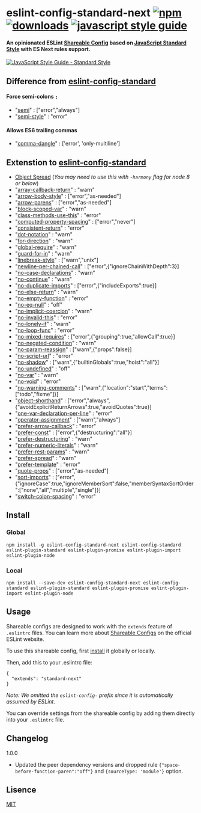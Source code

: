 # eslint-config-standard-next [![npm][npm-image]][npm-url] [![downloads][downloads-image]][downloads-url] [![javascript style guide][standard-image]][standard-url]

[npm-image]: https://img.shields.io/npm/v/eslint-config-standard-next.svg
[npm-url]: https://npmjs.org/package/eslint-config-standard-next
[downloads-image]: https://img.shields.io/npm/dm/eslint-config-standard-next.svg
[downloads-url]: https://npmjs.org/package/eslint-config-standard-next
[standard-image]: https://img.shields.io/badge/code_style-standard-brightgreen.svg
[standard-url]: https://standardjs.com

#### An opinionated ESLint [Shareable Config](http://eslint.org/docs/developer-guide/shareable-configs) based on [JavaScript Standard Style](http://standardjs.com) with ES Next rules support.

[![JavaScript Style Guide - Standard Style](https://cdn.rawgit.com/standard/standard/master/badge.svg)](http://standardjs.com)

## Difference from [eslint-config-standard](https://npmjs.org/package/eslint-config-standard)

#### Force semi-colons `;`

* "[semi](https://eslint.org/docs/rules/semi)" : ["error","always"]
* "[semi-style](https://eslint.org/docs/rules/semi-style)" : "error"

#### Allows ES6 trailing commas

* "[comma-dangle](https://eslint.org/docs/rules/comma-dangle)" : ['error', 'only-multiline']

## Extenstion to [eslint-config-standard](https://npmjs.org/package/eslint-config-standard)

* [Object Spread](https://github.com/tc39/proposal-object-rest-spread) (_You may need to use this with `-harmony` flag for node 8 or below_)
* "[array-callback-return](https://eslint.org/docs/rules/array-callback-return)" : "warn"
* "[arrow-body-style](https://eslint.org/docs/rules/arrow-body-style)" : ["error","as-needed"]
* "[arrow-parens](https://eslint.org/docs/rules/arrow-parens)" : ["error","as-needed"]
* "[block-scoped-var](https://eslint.org/docs/rules/block-scoped-var)" : "warn"
* "[class-methods-use-this](https://eslint.org/docs/rules/class-methods-use-this)" : "error"
* "[computed-property-spacing](https://eslint.org/docs/rules/computed-property-spacing)" : ["error","never"]
* "[consistent-return](https://eslint.org/docs/rules/consistent-return)" : "error"
* "[dot-notation](https://eslint.org/docs/rules/dot-notation)" : "warn"
* "[for-direction](https://eslint.org/docs/rules/for-direction)" : "warn"
* "[global-require](https://eslint.org/docs/rules/global-require)" : "warn"
* "[guard-for-in](https://eslint.org/docs/rules/guard-for-in)" : "warn"
* "[linebreak-style](https://eslint.org/docs/rules/linebreak-style)" : ["warn","unix"]
* "[newline-per-chained-call](https://eslint.org/docs/rules/newline-per-chained-call)" : ["error",{"ignoreChainWithDepth":3}]
* "[no-case-declarations](https://eslint.org/docs/rules/no-case-declarations)" : "warn"
* "[no-continue](https://eslint.org/docs/rules/no-continue)" : "warn"
* "[no-duplicate-imports](https://eslint.org/docs/rules/no-duplicate-imports)" : ["error",{"includeExports":true}]
* "[no-else-return](https://eslint.org/docs/rules/no-else-return)" : "warn"
* "[no-empty-function](https://eslint.org/docs/rules/no-empty-function)" : "error"
* "[no-eq-null](https://eslint.org/docs/rules/no-eq-null)" : "off"
* "[no-implicit-coercion](https://eslint.org/docs/rules/no-implicit-coercion)" : "warn"
* "[no-invalid-this](https://eslint.org/docs/rules/no-invalid-this)" : "error"
* "[no-lonely-if](https://eslint.org/docs/rules/no-lonely-if)" : "warn"
* "[no-loop-func](https://eslint.org/docs/rules/no-loop-func)" : "error"
* "[no-mixed-requires](https://eslint.org/docs/rules/no-mixed-requires)" : ["error",{"grouping":true,"allowCall":true}]
* "[no-negated-condition](https://eslint.org/docs/rules/no-negated-condition)" : "warn"
* "[no-param-reassign](https://eslint.org/docs/rules/no-param-reassign)" : ["warn",{"props":false}]
* "[no-script-url](https://eslint.org/docs/rules/no-script-url)" : "error"
* "[no-shadow](https://eslint.org/docs/rules/no-shadow)" : ["warn",{"builtinGlobals":true,"hoist":"all"}]
* "[no-undefined](https://eslint.org/docs/rules/no-undefined)" : "off"
* "[no-var](https://eslint.org/docs/rules/no-var)" : "warn"
* "[no-void](https://eslint.org/docs/rules/no-void)" : "error"
* "[no-warning-comments](https://eslint.org/docs/rules/no-warning-comments)" : ["warn",{"location":"start","terms":["todo","fixme"]}]
* "[object-shorthand](https://eslint.org/docs/rules/object-shorthand)" : ["error","always",{"avoidExplicitReturnArrows":true,"avoidQuotes":true}]
* "[one-var-declaration-per-line](https://eslint.org/docs/rules/one-var-declaration-per-line)" : "error"
* "[operator-assignment](https://eslint.org/docs/rules/operator-assignment)" : ["warn","always"]
* "[prefer-arrow-callback](https://eslint.org/docs/rules/prefer-arrow-callback)" : "error"
* "[prefer-const](https://eslint.org/docs/rules/prefer-const)" : ["error",{"destructuring":"all"}]
* "[prefer-destructuring](https://eslint.org/docs/rules/prefer-destructuring)" : "warn"
* "[prefer-numeric-literals](https://eslint.org/docs/rules/prefer-numeric-literals)" : "warn"
* "[prefer-rest-params](https://eslint.org/docs/rules/prefer-rest-params)" : "warn"
* "[prefer-spread](https://eslint.org/docs/rules/prefer-spread)" : "warn"
* "[prefer-template](https://eslint.org/docs/rules/prefer-template)" : "error"
* "[quote-props](https://eslint.org/docs/rules/quote-props)" : ["error","as-needed"]
* "[sort-imports](https://eslint.org/docs/rules/sort-imports)" : ["error",{"ignoreCase":true,"ignoreMemberSort":false,"memberSyntaxSortOrder":["none","all","multiple","single"]}]
* "[switch-colon-spacing](https://eslint.org/docs/rules/switch-colon-spacing)" : "error"

## Install

### Global

```
npm install -g eslint-config-standard-next eslint-config-standard eslint-plugin-standard eslint-plugin-promise eslint-plugin-import eslint-plugin-node
```

### Local

```
npm install --save-dev eslint-config-standard-next eslint-config-standard eslint-plugin-standard eslint-plugin-promise eslint-plugin-import eslint-plugin-node
```

## Usage

Shareable configs are designed to work with the `extends` feature of `.eslintrc` files.
You can learn more about
[Shareable Configs](http://eslint.org/docs/developer-guide/shareable-configs) on the
official ESLint website.

To use this shareable config, first [install](#install) it globally or locally.

Then, add this to your .eslintrc file:

```
{
  "extends": "standard-next"
}
```

_Note: We omitted the `eslint-config-` prefix since it is automatically assumed by ESLint._

You can override settings from the shareable config by adding them directly into your
`.eslintrc` file.

## Changelog

1.0.0

* Updated the peer dependency versions and dropped rule `{"space-before-function-paren":"off"}` and `{sourceType: 'module'}` option.

## Lisence

[MIT](./LICENSE)
